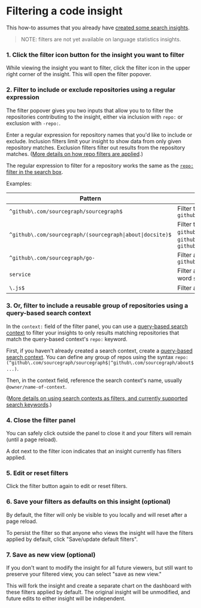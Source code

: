 # Filtering a code insight

This how-to assumes that you already have [created some search insights](../quickstart.md).

> NOTE: filters are not yet available on language statistics insights.

### 1. Click the filter icon button for the insight you want to filter

While viewing the insight you want to filter, click the filter icon in the upper right corner of the insight. This will open the filter popover. 

### 2. Filter to include or exclude repositories using a regular expression

The filter popover gives you two inputs that allow you to to filter the repositories contributing to the insight, either via inclusion with `repo:` or exclusion with `-repo:`. 

Enter a regular expression for repository names that you'd like to include or exclude. Inclusion filters limit your insight to show data from only given repository matches. Exclusion filters filter out results from the repository matches. ([More details on how repo filters are applied](../explanations/code_insights_filters.md#repo-repo-filters).)

The regular expression to filter for a repository works the same as the [`repo:` filter in the search box](../../code_search/reference/queries.md#keywords-all-searches).

Examples:

| Pattern | Explanation |
|---------|-------------|
| `^github\.com/sourcegraph/sourcegraph$` | Filter the specific repository `github.com/sourcegraph/sourcegraph` |
| `^github\.com/sourcegraph/(sourcegraph\|about\|docsite)$` | Filter the specific repositories `github.com/sourcegraph/sourcegraph`, `github.com/sourcegraph/about` and `github.com/sourcegraph/docsite` |
| `^github\.com/sourcegraph/go-` | Filter all repositories that start with `github.com/sourcegraph/go-` |
| `service` | Filter all repositories that contain the word `service` in their name |
| `\.js$` | Filter all repositories that end in `.js` |

### 3. Or, filter to include a reusable group of repositories using a query-based search context

In the `context:` field of the filter panel, you can use a [query-based search context](../../code_search/how-to/search_contexts.md#beta-query-based-search-contexts) to filter your insights to only results matching repositories that match the query-based context's `repo:` keyword. 

First, if you haven't already created a search context, create a [query-based search context](../../code_search/how-to/search_contexts.md#beta-query-based-search-contexts). You can define any group of repos using the syntax `repo:(^github\.com/sourcegraph/sourcegraph$|^github\.com/sourcegraph/about$...)`. 

Then, in the context field, reference the search context's name, usually `@owner/name-of-context`. 

([More details on using search contexts as filters, and currently supported search keywords](../explanations/code_insights_filters.md#context-query-based-search-context-filters).)

### 4. Close the filter panel 

You can safely click outside the panel to close it and your filters will remain (until a page reload).

A dot next to the filter icon indicates that an insight currently has filters applied.

### 5. Edit or reset filters

Click the filter button again to edit or reset filters. 

### 6. Save your filters as defaults on this insight (optional)

By default, the filter will only be visible to you locally and will reset after a page reload.

To persist the filter so that anyone who views the insight will have the filters applied by default, click "Save/update default filters".

### 7. Save as new view (optional)

If you don't want to modify the insight for all future viewers, but still want to preserve your filtered view, you can select "save as new view." 

This will fork the insight and create a separate chart on the dashboard with these filters applied by default. The original insight will be unmodified, and future edits to either insight will be independent. 

